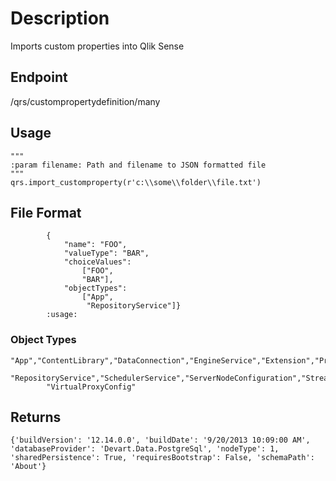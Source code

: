 # Description
Imports custom properties into Qlik Sense

## Endpoint
/qrs/custompropertydefinition/many

## Usage
```
"""
:param filename: Path and filename to JSON formatted file
"""
qrs.import_customproperty(r'c:\\some\\folder\\file.txt')
```

## File Format
```
        {
            "name": "FOO",
            "valueType": "BAR",
            "choiceValues":
                ["FOO",
                "BAR"],
            "objectTypes":
                ["App",
                 "RepositoryService"]}
        :usage: 
```

### Object Types
```
"App","ContentLibrary","DataConnection","EngineService","Extension","ProxyService","ReloadTask",
        "RepositoryService","SchedulerService","ServerNodeConfiguration","Stream","User","UserSyncTask",
        "VirtualProxyConfig"
```

## Returns
```
{'buildVersion': '12.14.0.0', 'buildDate': '9/20/2013 10:09:00 AM', 'databaseProvider': 'Devart.Data.PostgreSql', 'nodeType': 1, 'sharedPersistence': True, 'requiresBootstrap': False, 'schemaPath': 'About'}
```
